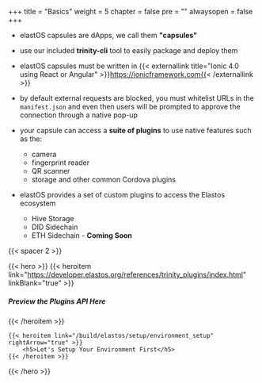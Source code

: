 +++
title = "Basics"
weight = 5
chapter = false
pre = ""
alwaysopen = false
+++

- elastOS capsules are dApps, we call them **"capsules"**

- use our included **trinity-cli** tool to easily package and deploy them  

- elastOS capsules must be written in {{< externallink title="Ionic 4.0 using React or Angular" >}}https://ionicframework.com{{< /externallink >}}

- by default external requests are blocked, you must whitelist URLs in the `manifest.json` and even then users will be prompted to approve the connection through a native pop-up

- your capsule can access a **suite of plugins** to use native features such as the:
    
    - camera
    - fingerprint reader
    - QR scanner
    - storage and other common Cordova plugins
    
- elastOS provides a set of custom plugins to access the Elastos ecosystem

    - Hive Storage
    - DID Sidechain
    - ETH Sidechain - **Coming Soon**

{{< spacer 2 >}}

{{< hero >}}
    {{< heroitem link="https://developer.elastos.org/references/trinity_plugins/index.html" linkBlank="true" >}}
            <h5>Preview the Plugins API Here</h5>
        {{< /heroitem >}}

    {{< heroitem link="/build/elastos/setup/environment_setup" rightArrow="true" >}}
        <h5>Let's Setup Your Environment First</h5>
    {{< /heroitem >}}
{{< /hero >}}

